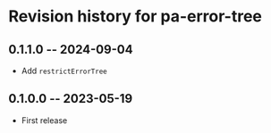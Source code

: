 # Revision history for pa-error-tree

## 0.1.1.0 -- 2024-09-04

- Add `restrictErrorTree`

## 0.1.0.0 -- 2023-05-19

- First release
